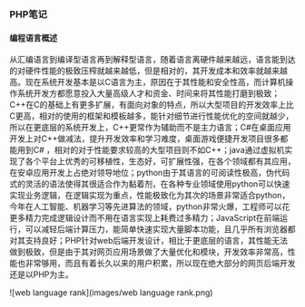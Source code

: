 ### PHP笔记

#### 编程语言概述

从汇编语言到编译型语言再到解释型语言，随着语言离硬件越来越远，语言能到达的对硬件性能的极致压榨就越来越低，但是相对的，其开发成本和效率就越来越高。现在系统开发基本是以C语言为主，原因在于其性能和安全性高，而计算机操作系统开发方都愿意投入大量高级人才和资金、时间来将其性能打磨到极致；C++在C的基础上有更多扩展，有面向对象的特点，所以大型项目的开发效率上比C更高，相对的使用的框架和模板越多，能针对细节进行性能优化的空间就越少，所以在更底层的系统开发上，C++更常作为辅助而不是主力语言；C#在桌面应用开发上对C++做减法，提升开发效率和学习难度，桌面游戏便捷开发项目很多都能用到C# ，相对的对于性能要求较高的大型项目则不如C++；java通过虚拟机实现了各个平台上优秀的可移植性，生态好，可扩展性强，在各个领域都有其应用，在安卓应用开发上占绝对领导地位；python由于其语言的可阅读性极高，伪代码式的灵活的语法使得其很适合作为黏着剂，在各种专业领域使用python可以快速实现业务逻辑，在逻辑实现为重点，性能极致化为其次的场景非常适合python，今年在人工智能、机器学习等先进算法的领域，python非常火爆，工程师可以花更多精力完成逻辑设计而不用在语言实现上耗费过多精力；JavaScript在前端运行，可以减轻后端计算压力，能简单快速实现大量脚本功能，且几乎所有浏览器都对其支持良好；PHP针对web后端开发设计，相比于更底层的语言，其性能无法做到极致，但是由于其对网页应用场景做了大量优化和模块，开发效率非常高，性能也非常够用，而且有着长久以来的用户积累，所以现在绝大部分的网页后端开发还是以PHP为主。

![web language rank](images/web language rank.png)

